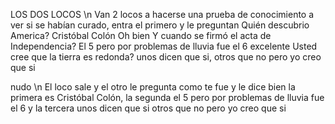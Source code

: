 LOS DOS LOCOS \n
Van 2 locos a hacerse una prueba de conocimiento a ver si se habían curado, entra el primero y le preguntan
Quién descubrio America? Cristóbal Colón
Oh bien
Y cuando se firmó el acta de Independencia? El 5 pero por problemas de lluvia fue el 6
excelente
Usted cree que la tierra es redonda? unos dicen que si, otros que no pero yo creo que si

nudo \n
El loco sale y el otro le pregunta como te fue y le dice bien la primera es Cristóbal Colón, la segunda el 5 pero por problemas de lluvia fue el 6 y la tercera unos dicen que si otros que no pero yo creo que si

